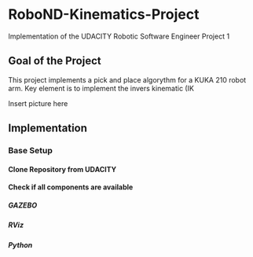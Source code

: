 # RoboND-Kinematics-Project
Implementation of the UDACITY Robotic Software Engineer Project 1

## Goal of the Project

This project implements a pick and place algorythm for a KUKA 210 robot arm.
Key element is to implement the invers kinematic (IK


Insert picture here

## Implementation

### Base Setup

#### Clone Repository from UDACITY

#### Check if all components are available

##### GAZEBO

##### RViz

##### Python

#### 
